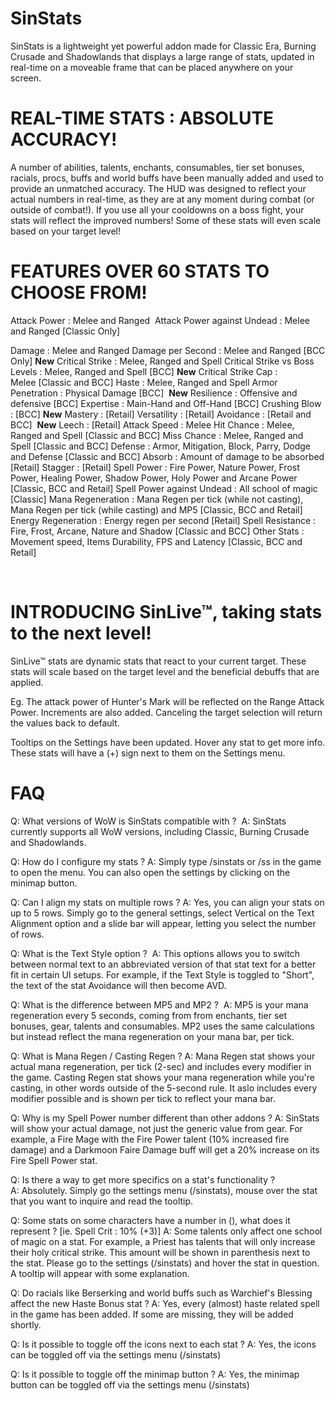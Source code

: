 # SinStats
SinStats is a lightweight yet powerful addon made for Classic Era, Burning Crusade and Shadowlands that displays a large range of stats, updated in real-time on a moveable frame that can be placed anywhere on your screen.  


# REAL-TIME STATS : ABSOLUTE ACCURACY!

A number of abilities, talents, enchants, consumables, tier set bonuses, racials, procs, buffs and world buffs have been manually added and used to provide an unmatched accuracy. The HUD was designed to reflect your actual numbers in real-time, as they are at any moment during combat (or outside of combat!). If you use all your cooldowns on a boss fight, your stats will reflect the improved numbers! Some of these stats will even scale based on your target level!


# FEATURES OVER 60 STATS TO CHOOSE FROM!

Attack Power : Melee and Ranged 
Attack Power against Undead : Melee and Ranged [Classic Only]

Damage : Melee and Ranged
Damage per Second : Melee and Ranged [BCC Only] **New**
Critical Strike : Melee, Ranged and Spell
Critical Strike vs Boss Levels : Melee, Ranged and Spell [BCC] **New**
Critical Strike Cap : Melee [Classic and BCC]
Haste : Melee, Ranged and Spell
Armor Penetration : Physical Damage [BCC]  **New**
Resilience : Offensive and defensive [BCC]
Expertise : Main-Hand and Off-Hand [BCC]
Crushing Blow : [BCC] **New**
Mastery : [Retail]
Versatility : [Retail]
Avoidance : [Retail and BCC]  **New**
Leech : [Retail]
Attack Speed : Melee
Hit Chance : Melee, Ranged and Spell [Classic and BCC]
Miss Chance : Melee, Ranged and Spell [Classic and BCC]
Defense : Armor, Mitigation, Block, Parry, Dodge and Defense [Classic and BCC]
Absorb : Amount of damage to be absorbed [Retail]
Stagger : [Retail]
Spell Power : Fire Power, Nature Power, Frost Power, Healing Power, Shadow Power, Holy Power and Arcane Power [Classic, BCC and Retail]
Spell Power against Undead : All school of magic [Classic]
Mana Regeneration : Mana Regen per tick (while not casting), Mana Regen per tick (while casting) and MP5 [Classic, BCC and Retail]
Energy Regeneration : Energy regen per second [Retail]
Spell Resistance : Fire, Frost, Arcane, Nature and Shadow [Classic and BCC]
Other Stats : Movement speed, Items Durability, FPS and Latency [Classic, BCC and Retail]

 
# INTRODUCING SinLive™, taking stats to the next level!
SinLive™ stats are dynamic stats that react to your current target.
These stats will scale based on the target level and the beneficial debuffs that are applied.

Eg. The attack power of Hunter's Mark will be reflected on the Range Attack Power. Increments are also added.
Canceling the target selection will return the values back to default.

Tooltips on the Settings have been updated. Hover any stat to get more info.
These stats will have a (+) sign next to them on the Settings menu.


# FAQ

Q: What versions of WoW is SinStats compatible with ? 
A: SinStats currently supports all WoW versions, including Classic, Burning Crusade and Shadowlands.

Q: How do I configure my stats ?
A: Simply type /sinstats or /ss in the game to open the menu. You can also open the settings by clicking on the minimap button.

Q: Can I align my stats on multiple rows ?
A: Yes, you can align your stats on up to 5 rows. Simply go to the general settings, select Vertical on the Text Alignment option and a slide bar will appear, letting you select the number of rows.

Q: What is the Text Style option ? 
A: This options allows you to switch between normal text to an abbreviated version of that stat text for a better fit in certain UI setups. For example, if the Text Style is toggled to "Short", the text of the stat Avoidance will then become AVD.

Q: What is the difference between MP5 and MP2 ? 
A: MP5 is your mana regeneration every 5 seconds, coming from from enchants, tier set bonuses, gear, talents and consumables. MP2 uses the same calculations but instead reflect the mana regeneration on your mana bar, per tick.

Q: What is Mana Regen / Casting Regen ?
A: Mana Regen stat shows your actual mana regeneration, per tick (2-sec) and includes every modifier in the game. Casting Regen stat shows your mana regeneration while you're casting, in other words outside of the 5-second rule. It aslo includes every modifier possible and is shown per tick to reflect your mana bar.

Q: Why is my Spell Power number different than other addons ?
A: SinStats will show your actual damage, not just the generic value from gear. For example, a Fire Mage with the Fire Power talent (10% increased fire damage) and a Darkmoon Faire Damage buff will get a 20% increase on its Fire Spell Power stat.

Q: Is there a way to get more specifics on a stat's functionality ?
A: Absolutely. Simply go the settings menu (/sinstats), mouse over the stat that you want to inquire and read the tooltip.

Q: Some stats on some characters have a number in (), what does it represent ? [ie. Spell Crit : 10% (+3)]
A: Some talents only affect one school of magic on a stat. For example, a Priest has talents that will only increase their holy critical strike. This amount will be shown in parenthesis next to the stat. Please go to the settings (/sinstats) and hover the stat in question. A tooltip will appear with some explanation.

Q: Do racials like Berserking and world buffs such as Warchief's Blessing affect the new Haste Bonus stat ?
A: Yes, every (almost) haste related spell in the game has been added. If some are missing, they will be added shortly.

Q: Is it possible to toggle off the icons next to each stat ?
A: Yes, the icons can be toggled off via the settings menu (/sinstats)

Q: Is it possible to toggle off the minimap button ?
A: Yes, the minimap button can be toggled off via the settings menu (/sinstats)

 

 
